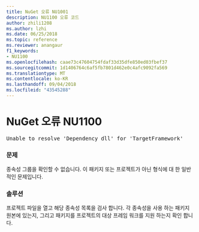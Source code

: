 ```yaml
---
title: NuGet 오류 NU1001
description: NU1100 오류 코드
author: zhili1208
ms.author: lzhi
ms.date: 06/25/2018
ms.topic: reference
ms.reviewer: anangaur
f1_keywords:
- NU1100
ms.openlocfilehash: caae73c47604754fdaf33d35dfe850ed03fbef37
ms.sourcegitcommit: 1d1406764c6af5fb7801d462e0c4afc9092fa569
ms.translationtype: MT
ms.contentlocale: ko-KR
ms.lasthandoff: 09/04/2018
ms.locfileid: "43545288"
---
```

# <a name="nuget-error-nu1100"></a>NuGet 오류 NU1100

<pre>Unable to resolve 'Dependency dll' for 'TargetFramework'</pre>

### <a name="issue"></a>문제
종속성 그룹을 확인할 수 없습니다. 이 패키지 또는 프로젝트가 아닌 형식에 대 한 일반적인 문제입니다.

### <a name="solution"></a>솔루션
프로젝트 파일을 열고 해당 종속성 목록을 검사 합니다. 각 종속성을 사용 하는 패키지 원본에 있는지, 그리고 패키지를 프로젝트의 대상 프레임 워크를 지원 하는지 확인 합니다.